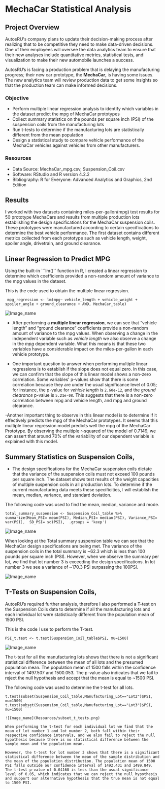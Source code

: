 
# MechaCar Statistical Analysis

## Project Overview 
AutosRU's company plans to update their decision-making process after realizing that to be competitive they need to make data-driven decisions. One of their employees will oversee the data analytics team to ensure that their new analyses include quantitative metrics, statistical tests, and visualization to make their new automobile launches a success.

AutosRU’s is facing a production problem that is delaying the manufacturing progress; their new car prototype, the **MechaCar**, is having some issues. The new analytics team will review production data to get some insights so that the production team can make informed decisions. 

### Objective

- Perform multiple linear regression analysis to identify which variables in the dataset predict the mpg of MechaCar prototypes
- Collect summary statistics on the pounds per square inch (PSI) of the suspension coils from the manufacturing lots
- Run t-tests to determine if the manufacturing lots are statistically different from the mean population
- Design a statistical study to compare vehicle performance of the MechaCar vehicles against vehicles from other manufacturers. 

### Resources
- Data Source: MechaCar_mpg.csv, Suspension_Coil.csv
- Software: RStudio and R version 4.2.2
- Bibliography: R for Everyone: Advanced Analytics and Graphics, 2nd Edition


## Results

I worked with two datasets containing miles-per-gallon(mpg) test results for 50 prototype MechaCars and results from multiple production lots establishing the design specifications for the MechaCar suspension coils.  These prototypes were manufactured according to certain specifications to determine the best vehicle performance. The first dataset contains different metrics collected from each prototype such as vehicle length, weight, spoiler angle, drivetrain, and ground clearance.

## Linear Regression to Predict MPG

Using the built-in ```lm()`` function in R, I created a linear regression to determine which coefficients provided a non-random amount of variance to the mpg values in the dataset. 

This is the code used to obtain the multiple linear regression.

``` mpg_regression <- lm(mpg~ vehicle_length + vehicle_weight + spoiler_angle + ground_clearance + AWD, MechaCar_table)```

![Image_name](Resources/summary_statistics.png)

- After performing a **multiple linear regression**, we can see that “vehicle length” and “ground clearance” coefficients provide a non-random amount of variance to the mpg values.  When observing a change in the independent variable such as *vehicle length* we also observe a change in the *mpg* dependent variable. What this means is that these two variables have a considerable impact on the miles-per-gallon in each vehicle prototype.

- One important question to answer when performing multiple linear regressions is to establish if the slope does not equal zero. In this case, we can confirm that the slope of this linear model shows a non-zero correlation. Some variables' p-values show that there is some correlation because they are under the usual significance level of 0.05; for instance, the p-value for *vehicle length* is ``` 2.60e-12 ```, and the *ground clearance* p-value is ```5.21e-08```. This suggests that there is a non-zero correlation between mpg and vehicle length, and mpg and ground clearance. 

-Another important thing to observe in this linear model is to determine if it effectively predicts the mpg of the MechaCar prototypes. It seems that this multiple linear regression model predicts well the mpg of the MechaCar Prototype. By observing the multiple r-squared of the model of 0.7149, we can assert that around 70% of the variability of our dependent variable is explained with this model. 




## Summary Statistics on Suspension Coils,

- The design specifications for the MechaCar suspension coils dictate that the variance of the suspension coils must not exceed 100 pounds per square inch. The dataset shows test results of the weight capacities of multiple suspension coils in all production lots. To determine if the current manufacturing data meets these specificities, I will establish the mean, median, variance, and standard deviation. 

The following code was used to find the mean, median, variance and mode. 

```total_summary_suspension <- Suspension_Coil_table %>% summarize(Mean_PSI= mean(PSI), Median_PSI= median(PSI), Variance_PSI= var(PSI),  SD_PSI= sd(PSI),  .groups = 'keep')```


![Image_name](Resources/total_summary_suspension.png)


When looking at the Total summary suspension table we can see that the MechaCar design specifications are being met. The variance of the suspension coils in the total summary is ~62.3 which is less than 100 pounds per square inch (PSI).
However, when we observe the summary per lot, we find that lot number 3 is exceeding the design specifications. In lot number 3 we see a variance of ~170.3 PSI surpassing the 100PSI. 

![Image_name](Resources/lot_summary_PSI.png)


## T-Tests on Suspension Coils, 

AutosRU’s required further analysis, therefore I also performed a T-test on the Suspension Coils data to determine if all the manufacturing lots and each individual lot were statistically different from the population mean of 1500 PSI. 

This is the code I use to perform the T-test.

```PSI_t.test <- t.test(Suspension_Coil_table$PSI, mu=1500)```

![Image_name](Resources/t_test_all_lots.png)


The t-test for all the manufacturing lots shows that there is not a significant statistical difference between the mean of all lots and the presumed population mean. The population mean of 1500 falls within the confidence interval of 1497.507 and 1500.053. The p-value also indicates that we fail to reject the null hypothesis and accept that the mean is equal to ~1500 PSI.


The following code was used to determine the t-test for all lots.
``` t.test(subset(Suspension_Coil_table,Manufacturing_Lot=="Lot1")$PSI, mu=1500)
t.test(subset(Suspension_Coil_table,Manufacturing_Lot=="Lot2")$PSI, mu=1500)
t.test(subset(Suspension_Coil_table,Manufacturing_Lot=="Lot3")$PSI, mu=1500) ```

![Image_name](Resources/subset_t_tests.png)

When performing the t-test for each individual lot we find that the mean of lot number 1 and lot number 2, both fall within their respective confidence intervals, and we also fail to reject the null hypothesis because there is no statistical difference between the sample mean and the population mean.

However, the t-test for lot number 3 shows that there is a significant statistical difference between the mean of the sample distribution and the mean of the population distribution. The population mean of 1500 PSI falls outside our confidence interval of 1492.431 and 1499.849. The t-test p-value of 0.04168 is less than the usual significance level of 0.05, which indicates that we can reject the null hypothesis and support our alternative hypothesis that the true mean is not equal to 1500 PSI. 
